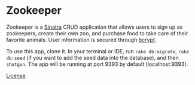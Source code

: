 # Zookeeper

Zookeeper is a <a href="https://github.com/sinatra/sinatra">Sinatra</a> CRUD application that allows users to sign up as zookeepers, create their own zoo, and purchase food to take care of their favorite animals. User information is secured through <a href="https://github.com/codahale/bcrypt-ruby">bcrypt</a>.

To use this app, clone it. In your terminal or IDE, run `rake db:migrate`, `rake db:seed` (if you want to add the seed data into the database), and then `shotgun`. The app will be running at port 9393 by default (localhost:9393).

<a href="https://github.com/auranbuckles/zookeeper/blob/master/LICENSE.txt">License</a>